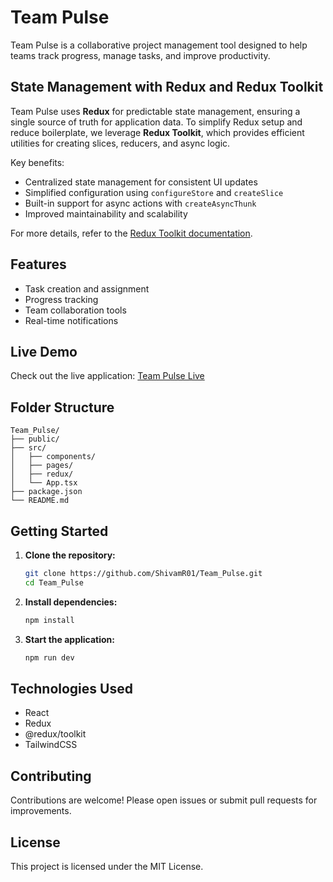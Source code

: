 # Team Pulse
Team Pulse is a collaborative project management tool designed to help teams track progress, manage tasks, and improve productivity.

## State Management with Redux and Redux Toolkit

Team Pulse uses **Redux** for predictable state management, ensuring a single source of truth for application data. To simplify Redux setup and reduce boilerplate, we leverage **Redux Toolkit**, which provides efficient utilities for creating slices, reducers, and async logic.

Key benefits:
- Centralized state management for consistent UI updates
- Simplified configuration using `configureStore` and `createSlice`
- Built-in support for async actions with `createAsyncThunk`
- Improved maintainability and scalability

For more details, refer to the [Redux Toolkit documentation](https://redux-toolkit.js.org/).

## Features

- Task creation and assignment
- Progress tracking
- Team collaboration tools
- Real-time notifications

## Live Demo

Check out the live application: [Team Pulse Live](https://team-pulse-ecru.vercel.app/)

## Folder Structure

```
Team_Pulse/
├── public/
├── src/
│   ├── components/
│   ├── pages/
│   ├── redux/
│   └── App.tsx
├── package.json
└── README.md
```

## Getting Started

1. **Clone the repository:**
    ```bash
    git clone https://github.com/ShivamR01/Team_Pulse.git
    cd Team_Pulse
    ```

2. **Install dependencies:**
    ```bash
    npm install
    ```

3. **Start the application:**
    ```bash
    npm run dev
    ```

## Technologies Used

- React
- Redux
- @redux/toolkit
- TailwindCSS

## Contributing

Contributions are welcome! Please open issues or submit pull requests for improvements.

## License

This project is licensed under the MIT License.
